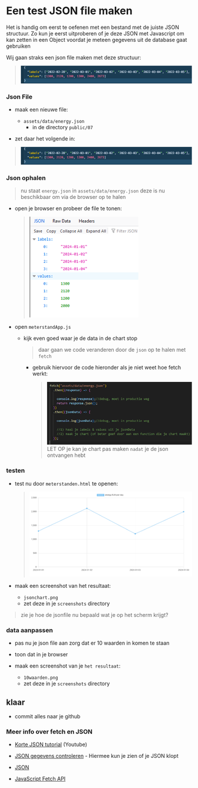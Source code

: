 
# Een test JSON file maken


Het is handig om eerst te oefenen met een bestand met de juiste JSON structuur.
Zo kun je eerst uitproberen of je deze JSON met Javascript om kan zetten in een Object voordat je meteen gegevens uit de database gaat gebruiken

Wij gaan straks een json file maken met deze structuur:

> ![JSON file](img/json.png)

### Json File

- maak een nieuwe file:
    - `assets/data/energy.json`
        - in de directory `public/07`

- zet daar het volgende in:
> ![JSON file](img/json.png)


### Json ophalen

> nu staat `energy.json` in `assets/data/energy.json`
> deze is nu beschikbaar om via de browser op te halen

- open je browser en probeer de file te tonen:
    > ![](img/showfile.PNG)

- open `meterstandApp.js`
    - kijk even goed waar je de data in de chart stop
        > daar gaan we code veranderen door de `json` op te halen met `fetch` 
        - gebruik hiervoor de code hieronder als je niet weet hoe fetch werkt:
            > ![](img/fetchjson.PNG)
            > LET OP je kan je chart pas maken `nadat` je de json ontvangen hebt


### testen

- test nu door `meterstanden.html` te openen:
    >![](img/htmluitjson.PNG)

 - maak een screenshot van het resultaat:
    - `jsonchart.png`
    - zet deze in je `screenshots` directory

> zie je hoe de jsonfile nu bepaald wat je op het scherm krijgt?

### data aanpassen

- pas nu je json file aan zorg dat er 10 waarden in komen te staan

- toon dat in je browser

 - maak een screenshot van je `het resultaat`:
    - `10waarden.png`
    - zet deze in je `screenshots` directory

## klaar
- commit alles naar je github


### Meer info over fetch en JSON

- [Korte JSON tutorial](https://www.youtube.com/watch?v=iiADhChRriM&ab_channel=WebDevSimplified) (Youtube)
- [JSON gegevens controleren](https://jsonlint.com/) - Hiermee kun je zien of je JSON klopt


- [JSON](https://developer.mozilla.org/en-US/docs/Learn/JavaScript/Objects/JSON)
- [JavaScript Fetch API](https://www.javascripttutorial.net/javascript-fetch-api/)


